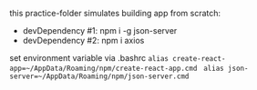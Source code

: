 this practice-folder simulates building app from scratch:
 - devDependency #1: npm i -g json-server
 - devDependency #2: npm i axios


set environment variable via .bashrc
`alias create-react-app=~/AppData/Roaming/npm/create-react-app.cmd `
`alias json-server=~/AppData/Roaming/npm/json-server.cmd`